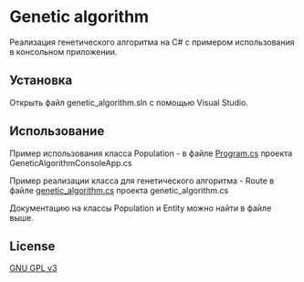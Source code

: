 # Genetic algorithm

Реализация генетического алгоритма на C# с примером использования в консольном приложении.

## Установка

Открыть файл genetic_algorithm.sln с помощью Visual Studio.

## Использование

Пример использования класса Population - в файле [Program.cs](/genetic_algorithm/GeneticAlgoritmConsoleApp/Program.cs) проекта GeneticAlgorithmConsoleApp.cs

Пример реализации класса для генетического алгоритма - Route в файле [genetic_algorithm.cs](/genetic_algorithm/genetic_algorithm.cs) проекта genetic_algorithm.cs

Документацию на классы Population и Entity можно найти в файле выше.

## License

[GNU GPL v3](https://www.gnu.org/licenses/gpl-3.0.html)
